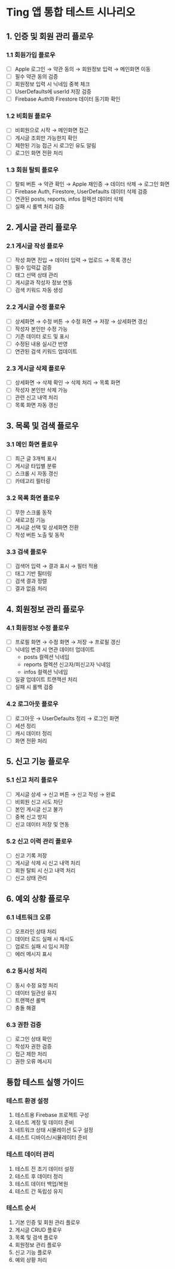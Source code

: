 # Ting 앱 통합 테스트 시나리오

## 1. 인증 및 회원 관리 플로우

### 1.1 회원가입 플로우
- [ ] Apple 로그인 → 약관 동의 → 회원정보 입력 → 메인화면 이동
- [ ] 필수 약관 동의 검증
- [ ] 회원정보 입력 시 닉네임 중복 체크
- [ ] UserDefaults에 userId 저장 검증
- [ ] Firebase Auth와 Firestore 데이터 동기화 확인

### 1.2 비회원 플로우
- [ ] 비회원으로 시작 → 메인화면 접근
- [ ] 게시글 조회만 가능한지 확인
- [ ] 제한된 기능 접근 시 로그인 유도 알림
- [ ] 로그인 화면 전환 처리

### 1.3 회원 탈퇴 플로우
- [ ] 탈퇴 버튼 → 약관 확인 → Apple 재인증 → 데이터 삭제 → 로그인 화면
- [ ] Firebase Auth, Firestore, UserDefaults 데이터 삭제 검증
- [ ] 연관된 posts, reports, infos 컬렉션 데이터 삭제
- [ ] 실패 시 롤백 처리 검증

## 2. 게시글 관리 플로우

### 2.1 게시글 작성 플로우
- [ ] 작성 화면 진입 → 데이터 입력 → 업로드 → 목록 갱신
- [ ] 필수 입력값 검증
- [ ] 태그 선택 상태 관리
- [ ] 게시글과 작성자 정보 연동
- [ ] 검색 키워드 자동 생성

### 2.2 게시글 수정 플로우
- [ ] 상세화면 → 수정 버튼 → 수정 화면 → 저장 → 상세화면 갱신
- [ ] 작성자 본인만 수정 가능
- [ ] 기존 데이터 로드 및 표시
- [ ] 수정된 내용 실시간 반영
- [ ] 연관된 검색 키워드 업데이트

### 2.3 게시글 삭제 플로우
- [ ] 상세화면 → 삭제 확인 → 삭제 처리 → 목록 화면
- [ ] 작성자 본인만 삭제 가능
- [ ] 관련 신고 내역 처리
- [ ] 목록 화면 자동 갱신

## 3. 목록 및 검색 플로우

### 3.1 메인 화면 플로우
- [ ] 최근 글 3개씩 표시
- [ ] 게시글 타입별 분류
- [ ] 스크롤 시 자동 갱신
- [ ] 카테고리 필터링

### 3.2 목록 화면 플로우
- [ ] 무한 스크롤 동작
- [ ] 새로고침 기능
- [ ] 게시글 선택 및 상세화면 전환
- [ ] 작성 버튼 노출 및 동작

### 3.3 검색 플로우
- [ ] 검색어 입력 → 결과 표시 → 필터 적용
- [ ] 태그 기반 필터링
- [ ] 검색 결과 정렬
- [ ] 결과 없음 처리

## 4. 회원정보 관리 플로우

### 4.1 회원정보 수정 플로우
- [ ] 프로필 화면 → 수정 화면 → 저장 → 프로필 갱신
- [ ] 닉네임 변경 시 연관 데이터 업데이트
  - posts 컬렉션 닉네임
  - reports 컬렉션 신고자/피신고자 닉네임
  - infos 컬렉션 닉네임
- [ ] 일괄 업데이트 트랜잭션 처리
- [ ] 실패 시 롤백 검증

### 4.2 로그아웃 플로우
- [ ] 로그아웃 → UserDefaults 정리 → 로그인 화면
- [ ] 세션 정리
- [ ] 캐시 데이터 정리
- [ ] 화면 전환 처리

## 5. 신고 기능 플로우

### 5.1 신고 처리 플로우
- [ ] 게시글 상세 → 신고 버튼 → 신고 작성 → 완료
- [ ] 비회원 신고 시도 차단
- [ ] 본인 게시글 신고 불가
- [ ] 중복 신고 방지
- [ ] 신고 데이터 저장 및 연동

### 5.2 신고 이력 관리 플로우
- [ ] 신고 기록 저장
- [ ] 게시글 삭제 시 신고 내역 처리
- [ ] 회원 탈퇴 시 신고 내역 처리
- [ ] 신고 상태 관리

## 6. 예외 상황 플로우

### 6.1 네트워크 오류
- [ ] 오프라인 상태 처리
- [ ] 데이터 로드 실패 시 재시도
- [ ] 업로드 실패 시 임시 저장
- [ ] 에러 메시지 표시

### 6.2 동시성 처리
- [ ] 동시 수정 요청 처리
- [ ] 데이터 일관성 유지
- [ ] 트랜잭션 롤백
- [ ] 충돌 해결

### 6.3 권한 검증
- [ ] 로그인 상태 확인
- [ ] 작성자 권한 검증
- [ ] 접근 제한 처리
- [ ] 권한 오류 메시지

## 통합 테스트 실행 가이드

### 테스트 환경 설정
1. 테스트용 Firebase 프로젝트 구성
2. 테스트 계정 및 데이터 준비
3. 네트워크 상태 시뮬레이션 도구 설정
4. 테스트 디바이스/시뮬레이터 준비

### 테스트 데이터 관리
1. 테스트 전 초기 데이터 설정
2. 테스트 후 데이터 정리
3. 테스트 데이터 백업/복원
4. 테스트 간 독립성 유지

### 테스트 순서
1. 기본 인증 및 회원 관리 플로우
2. 게시글 CRUD 플로우
3. 목록 및 검색 플로우
4. 회원정보 관리 플로우
5. 신고 기능 플로우
6. 예외 상황 처리